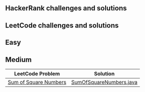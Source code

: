 ## HackerRank challenges and solutions

## LeetCode challenges and solutions

## Easy

## Medium

| LeetCode Problem                                                                                                                  | Solution                                                                                                                                                 |
|-----------------------------------------------------------------------------------------------------------------------------------|----------------------------------------------------------------------------------------------------------------------------------------------------------|
| [Sum of Square Numbers](https://leetcode.com/problems/sum-of-square-numbers/description/?envType=daily-question&envId=2024-06-17) | [SumOfSquareNumbers.java](https://github.com/shashankvishwakarma/LeetCodeJavaProblems/blob/master/src/main/java/leetcode/medium/SumOfSquareNumbers.java) |